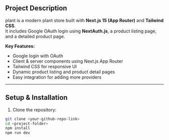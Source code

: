 
## **Project Description**

plant is a modern plant store built with **Next.js 15 (App Router)** and **Tailwind CSS**.  
It includes Google OAuth login using **NextAuth.js**, a product listing page, and a detailed product page.

**Key Features:**
- Google login with OAuth
- Client & server components using Next.js App Router
- Tailwind CSS for responsive UI
- Dynamic product listing and product detail pages
- Easy integration for adding more providers

---

## **Setup & Installation**

1. Clone the repository:
```bash
git clone <your-github-repo-link>
cd <project-folder>
npm install
npm run dev
